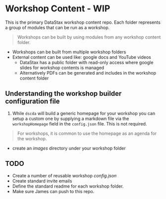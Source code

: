 # Workshop Content - WIP
This is the primary DataStax workshop content repo. Each folder represents a group of modules that can be run as a workshop. 

> Workshops can be built by using modules from any workshop content folder.

* Workshops can be built from multiple workshop folders
* External content can be used like: google docs and YouTube videos
  * DataStax has a public folder with read-only access where google slides for workshop contents is managed
  * Alternatively PDFs can be generated and includes in the workshop content folder

## Understanding the workshop builder configuration file

1. While `dscda` will build a generic homepage for your workshop you can setup a custom one by supplying a markdown file via the `workshopHomepage` field in the `config.json` file. This is not required.

> For workshops, it is common to use the homepage as an agenda for the workshop.

* create an *images* directory under your workshop folder

## TODO
* Create a number of reusable workshop *config.json*
* Create standard invite emails
* Define the standard readme for each workshop folder.
* Make sure James can push to this repo. 